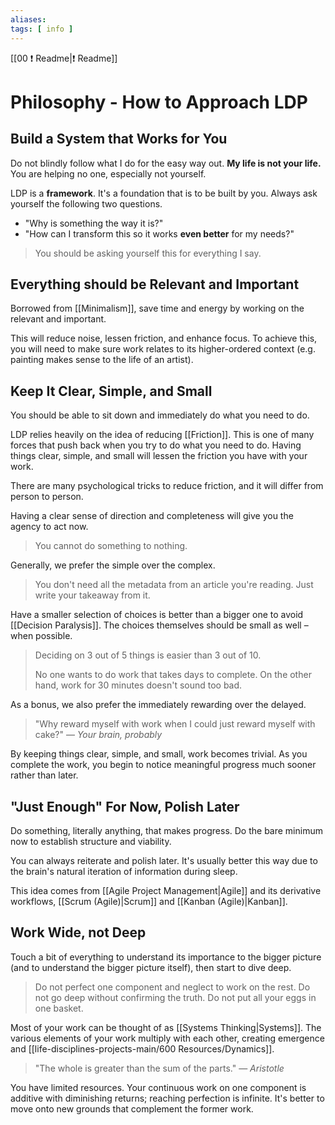 ```yaml
---
aliases: 
tags: [ info ]
---
```

[[00 ❗ Readme|❗ Readme]]
# Philosophy - How to Approach LDP
## Build a System that Works for You
Do not blindly follow what I do for the easy way out. **My life is not your life.** You are helping no one, especially not yourself. 

LDP is a **framework**. It's a foundation that is to be built by you. Always ask yourself the following two questions.
- "Why is something the way it is?"
- "How can I transform this so it works **even better** for my needs?"

> You should be asking yourself this for everything I say.

## Everything should be Relevant and Important
Borrowed from [[Minimalism]], save time and energy by working on the relevant and important. 

This will reduce noise, lessen friction, and enhance focus. To achieve this, you will need to make sure work relates to its higher-ordered context (e.g. painting makes sense to the life of an artist).

## Keep It Clear, Simple, and Small
You should be able to sit down and immediately do what you need to do. 

LDP relies heavily on the idea of reducing [[Friction]]. This is one of many forces that push back when you try to do what you need to do. Having things clear, simple, and small will lessen the friction you have with your work.

There are many psychological tricks to reduce friction, and it will differ from person to person.

Having a clear sense of direction and completeness will give you the agency to act now.

> You cannot do something to nothing.

Generally, we prefer the simple over the complex. 

> You don't need all the metadata from an article you're reading. Just write your takeaway from it.

Have a smaller selection of choices is better than a bigger one to avoid [[Decision Paralysis]]. The choices themselves should be small as well – when possible.

> Deciding on 3 out of 5 things is easier than 3 out of 10.
> 
> No one wants to do work that takes days to complete. On the other hand, work for 30 minutes doesn't sound too bad.

As a bonus, we also prefer the immediately rewarding over the delayed.

> "Why reward myself with work when I could just reward myself with cake?"
> — <cite>Your brain, probably</cite>

By keeping things clear, simple, and small, work becomes trivial. As you complete the work, you begin to notice meaningful progress much sooner rather than later.

## "Just Enough" For Now, Polish Later
Do something, literally anything, that makes progress. Do the bare minimum now to establish structure and viability. 

You can always reiterate and polish later. It's usually better this way due to the brain's natural iteration of information during sleep.

This idea comes from [[Agile Project Management|Agile]] and its derivative workflows, [[Scrum (Agile)|Scrum]] and [[Kanban (Agile)|Kanban]]. 

## Work Wide, not Deep
Touch a bit of everything to understand its importance to the bigger picture (and to understand the bigger picture itself), then start to dive deep. 

> Do not perfect one component and neglect to work on the rest. Do not go deep without confirming the truth. Do not put all your eggs in one basket. 

Most of your work can be thought of as [[Systems Thinking|Systems]]. The various elements of your work multiply with each other, creating emergence and [[life-disciplines-projects-main/600 Resources/Dynamics]]. 

> "The whole is greater than the sum of the parts."
> — <cite>Aristotle</cite>

You have limited resources. Your continuous work on one component is additive with diminishing returns; reaching perfection is infinite. It's better to move onto new grounds that complement the former work.
